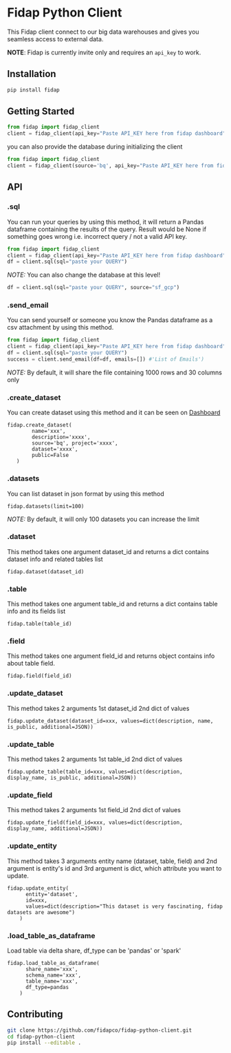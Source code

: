 # Fidap Python Client
This Fidap client connect to our big data warehouses and gives you seamless access to external data.

**NOTE**: Fidap is currently invite only and requires an `api_key` to work.
## Installation
```bash
pip install fidap
```
## Getting Started
```python
from fidap import fidap_client
client = fidap_client(api_key="Paste API_KEY here from fidap dashboard")
```
you can also provide the database during initializing the client
```python
from fidap import fidap_client
client = fidap_client(source='bq', api_key="Paste API_KEY here from fidap dashboard")
```
## API
### .sql
You can run your queries by using this method, it will return a Pandas dataframe containing the results of the query. Result would be None if something goes wrong i.e. incorrect query / not a valid API key.
```python
from fidap import fidap_client
client = fidap_client(api_key="Paste API_KEY here from fidap dashboard")
df = client.sql(sql="paste your QUERY")
```
*NOTE:* You can also change the database at this level!
```python
df = client.sql(sql="paste your QUERY", source="sf_gcp")
```
### .send_email
You can send yourself or someone you know the Pandas dataframe as a csv attachment by using this method.
```python
from fidap import fidap_client
client = fidap_client(api_key="Paste API_KEY here from fidap dashboard")
df = client.sql(sql="paste your QUERY")
success = client.send_email(df=df, emails=[]) #'List of Emails')
```
*NOTE:* By default, it will share the file containing 1000 rows and 30 columns only
### .create_dataset
You can create dataset using this method and it can be seen on [Dashboard](https://app.fidap.com)
```
fidap.create_dataset(
        name='xxx', 
        description='xxxx', 
        source='bq', project='xxxx', 
        dataset='xxxx', 
        public=False
   )
```
### .datasets
You can list dataset in json format by using this method
```
fidap.datasets(limit=100)
```
*NOTE:* By default, it will only 100 datasets you can increase the limit
### .dataset
This method takes one argument dataset_id and returns a dict contains dataset info and related tables list
```
fidap.dataset(dataset_id)
```
### .table
This method takes one argument table_id and returns a dict contains table info and its fields list
```
fidap.table(table_id)
```
### .field
This method takes one argument field_id and returns object contains info about table field.
```
fidap.field(field_id)
```
### .update_dataset
This method takes 2 arguments 1st dataset_id 2nd dict of values
```
fidap.update_dataset(dataset_id=xxx, values=dict(description, name, is_public, additional=JSON))
```
### .update_table
This method takes 2 arguments 1st table_id 2nd dict of values
```
fidap.update_table(table_id=xxx, values=dict(description, display_name, is_public, additional=JSON))
```
### .update_field
This method takes 2 arguments 1st field_id 2nd dict of values
```
fidap.update_field(field_id=xxx, values=dict(description, display_name, additional=JSON))
```
### .update_entity
This method takes 3 arguments entity name (dataset, table, field) and 2nd argument is entity's id and 3rd argument is dict, which attribute you want to update.
```
fidap.update_entity(
      entity='dataset', 
      id=xxx, 
      values=dict(description="This dataset is very fascinating, fidap datasets are awesome")
    )
```
### .load_table_as_dataframe
Load table via delta share, df_type can be 'pandas' or 'spark'
```
fidap.load_table_as_dataframe(
      share_name='xxx',
      schema_name='xxx',
      table_name='xxx',
      df_type=pandas
    )
```

## Contributing
```bash
git clone https://github.com/fidapco/fidap-python-client.git
cd fidap-python-client
pip install --editable .
```
